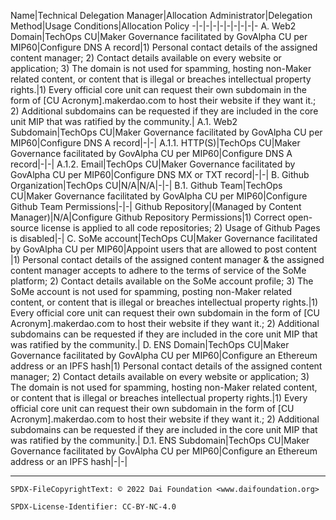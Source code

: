 Name|Technical Delegation Manager|Allocation Administrator|Delegation Method|Usage Conditions|Allocation Policy
-|-|-|-|-|-|-|-|-|-
A. Web2 Domain|TechOps CU|Maker Governance facilitated by GovAlpha CU per MIP60|Configure DNS A record|1) Personal contact details of the assigned content manager; 2) Contact details available on every website or application; 3) The domain is not used for spamming, hosting non-Maker related content, or content that is illegal or breaches intellectual property rights.|1) Every official core unit can request their own subdomain in the form of [CU Acronym].makerdao.com to host their website if they want it.; 2) Additional subdomains can be requested if they are included in the core unit MIP that was ratified by the community.|
A.1. Web2 Subdomain|TechOps CU|Maker Governance facilitated by GovAlpha CU per MIP60|Configure DNS A record|-|-|
A.1.1. HTTP(S)|TechOps CU|Maker Governance facilitated by GovAlpha CU per MIP60|Configure DNS A record|-|-|
A.1.2. Email|TechOps CU|Maker Governance facilitated by GovAlpha CU per MIP60|Configure DNS MX or TXT record|-|-|
B. Github Organization|TechOps CU|N/A|N/A|-|-|
B.1. Github Team|TechOps CU|Maker Governance facilitated by GovAlpha CU per MIP60|Configure Github Team Permissions|-|-|
Github Repository|(Managed by Content Manager)|N/A|Configure Github Repository Permissions|1) Correct open-source license is applied to all code repositories; 2) Usage of Github Pages is disabled|-|
C. SoMe account|TechOps CU|Maker Governance facilitated by GovAlpha CU per MIP60|Appoint users that are allowed to post content |1) Personal contact details of the assigned content manager & the assigned content manager accepts to adhere to the terms of service of the SoMe platform; 2) Contact details available on the SoMe account profile; 3) The SoMe account is not used for spamming, posting non-Maker related content, or content that is illegal or breaches intellectual property rights.|1) Every official core unit can request their own subdomain in the form of [CU Acronym].makerdao.com to host their website if they want it.; 2) Additional subdomains can be requested if they are included in the core unit MIP that was ratified by the community.|
D. ENS Domain|TechOps CU|Maker Governance facilitated by GovAlpha CU per MIP60|Configure an Ethereum address or an IPFS hash|1) Personal contact details of the assigned content manager; 2) Contact details available on every website or application; 3) The domain is not used for spamming, hosting non-Maker related content, or content that is illegal or breaches intellectual property rights.|1) Every official core unit can request their own subdomain in the form of [CU Acronym].makerdao.com to host their website if they want it.; 2) Additional subdomains can be requested if they are included in the core unit MIP that was ratified by the community.|
D.1. ENS Subdomain|TechOps CU|Maker Governance facilitated by GovAlpha CU per MIP60|Configure an Ethereum address or an IPFS hash|-|-|

---


```
SPDX-FileCopyrightText: © 2022 Dai Foundation <www.daifoundation.org>

SPDX-License-Identifier: CC-BY-NC-4.0
```
